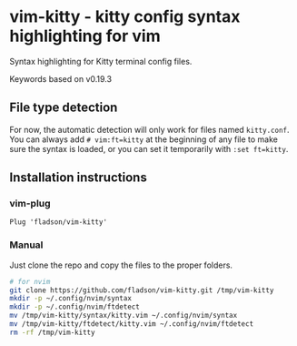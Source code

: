 # vim-kitty - kitty config syntax highlighting for vim

Syntax highlighting for Kitty terminal config files.

Keywords based on v0.19.3

## File type detection

For now, the automatic detection will only work for files named `kitty.conf`.
You can always add `# vim:ft=kitty` at the beginning of any file to make sure
the syntax is loaded, or you can set it temporarily with `:set ft=kitty`.

## Installation instructions

### vim-plug

```vim
Plug 'fladson/vim-kitty'
```

### Manual

Just clone the repo and copy the files to the proper folders.

```sh
# for nvim
git clone https://github.com/fladson/vim-kitty.git /tmp/vim-kitty
mkdir -p ~/.config/nvim/syntax
mkdir -p ~/.config/nvim/ftdetect
mv /tmp/vim-kitty/syntax/kitty.vim ~/.config/nvim/syntax
mv /tmp/vim-kitty/ftdetect/kitty.vim ~/.config/nvim/ftdetect
rm -rf /tmp/vim-kitty
```
